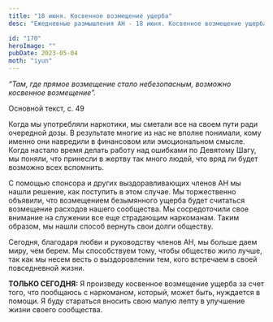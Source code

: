 ```yaml
---
title: "18 июня. Косвенное возмещение ущерба"
desc: "Ежедневные размышления АН - 18 июня. Косвенное возмещение ущерба"

id: "170"
heroImage: ""
pubDate: 2023-05-04
moth: "iyun"
---
```


_“Там, где прямое возмещение стало небезопасным, возможно косвенное
возмещение”._

Основной текст, с. 49

Когда мы употребляли наркотики, мы сметали все на своем пути ради очередной
дозы. В результате многие из нас не вполне понимали, кому именно они навредили
в финансовом или эмоциональном смысле. Когда настало время делать работу над
ошибками по Девятому Шагу, мы поняли, что принесли в жертву так много людей,
что вряд ли будет возможно всех вспомнить.

С помощью спонсора и других выздоравливающих членов АН мы нашли решение, как
поступить в этом случае. Мы торжественно объявили, что возмещением безымянного
ущерба будет считаться возмещение расходов нашего сообщества. Мы сосредоточили
свое внимание на служении все еще страдающим наркоманам. Таким образом, мы
нашли способ вернуть свои долги обществу.

Сегодня, благодаря любви и руководству членов АН, мы больше даем миру, чем
берем. Мы способствуем тому, чтобы общество жило лучше, так как мы несем весть
о выздоровлении тем, кого встречаем в своей повседневной жизни.

**ТОЛЬКО СЕГОДНЯ:** Я произведу косвенное возмещение ущерба за счет того, что
пообщаюсь с наркоманом, который, может быть, нуждается в помощи. Я буду
стараться вносить свою малую лепту в улучшение жизни своего сообщества.

